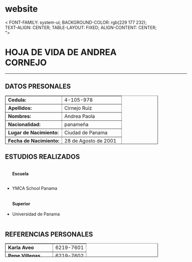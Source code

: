 # website
<html><head>
<title> HOJA DE VIDA DE ANDREA CORNEJO </title>


</head>
<  FONT-FAMILY: system-ui;
    BACKGROUND-COLOR: rgb(229 177 232);
    TEXT-ALIGN: CENTER;
    TABLE-LAYOUT: FIXED;
    ALIGN-CONTENT: CENTER;
">
<p><b></b></p><h1><b><font> HOJA DE VIDA DE ANDREA CORNEJO</font>  </b></h1><p></p>
<hr width="600" size="15" bgcolor="">

<p><b></b></p><h2><b>DATOS PRESONALES</b></h2><p></p>

<table border="1" width="60%" height="160">
<tbody><tr><td><b>Cedula:  </b></td> <td>4-105-978</td>
</tr><tr><td><b>Apellidos:  </b></td> <td>Cirnejo Ruiz</td>  
</tr><tr><td><b>Nombres:  </b></td> <td>Andrea Paola</td>
</tr><tr><td><b>Nacionalidad:  </b></td> <td>panameña</td>
</tr><tr><td><b>Lugar de Nacimiento:  </b></td>
  <td>Ciudad de Panama</td>
</tr><tr><td><b>Fecha de Nacimiento:  </b></td>
  <td> 28 de Agosto  de 2001 </td>
  </tr><tr><td><b>Edad:  </b></td>
  <td>19 </td>
</tr><tr><td><b>Estado Civil:  </b></td>
  <td>Soltera
</td></tr><tr><td><b>Direccion:  </b></td>
  <td> Brisas del Oeste </td>
</tr><tr><td><b>Email:  </b></td>
  <td> a28coruz@hotmail.com </td>
</tr><tr><td><b>Telefono:  </b></td>
  <td> 6645-7122 </td>
</tr><tr><td><b>Celular:  </b></td>
  <td> 6645-7122 </td>

</tr></tbody></table>

<p><b></b></p><h2><b>ESTUDIOS REALIZADOS</b></h2><p></p>

<ul>

<br><b>Escuela</b><br>
<br><li>YMCA School Panama</li><br>
<br><b>Superior</b><br>
<br><li>Universidad de Panama </li><br>
</ul>

<p><b></b></p><h2><b><b>REFERENCIAS PERSONALES</b></b></h2><p></p><b>

<table border="1" width="49%" height="45">
<tbody><tr><td><b>Karla Aveo </b></td><td>6219-7601</td></tr>
<tr><td><b>Pepe Villegas </b></td><td>6219-7602</td></tr>
<tr><td><b>Alejandro Vococo </b></td><td>6219-7603</td></tr>
</tbody></table>




</b></body></html>
